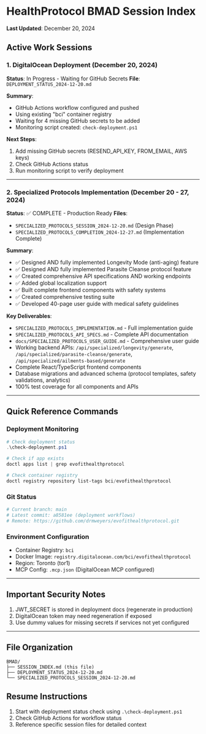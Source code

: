 # HealthProtocol BMAD Session Index
**Last Updated**: December 20, 2024

## Active Work Sessions

### 1. DigitalOcean Deployment (December 20, 2024)
**Status**: In Progress - Waiting for GitHub Secrets
**File**: `DEPLOYMENT_STATUS_2024-12-20.md`

**Summary**: 
- GitHub Actions workflow configured and pushed
- Using existing "bci" container registry
- Waiting for 4 missing GitHub secrets to be added
- Monitoring script created: `check-deployment.ps1`

**Next Steps**:
1. Add missing GitHub secrets (RESEND_API_KEY, FROM_EMAIL, AWS keys)
2. Check GitHub Actions status
3. Run monitoring script to verify deployment

---

### 2. Specialized Protocols Implementation (December 20 - 27, 2024)
**Status**: ✅ COMPLETE - Production Ready
**Files**: 
- `SPECIALIZED_PROTOCOLS_SESSION_2024-12-20.md` (Design Phase)
- `SPECIALIZED_PROTOCOLS_COMPLETION_2024-12-27.md` (Implementation Complete)

**Summary**:
- ✅ Designed AND fully implemented Longevity Mode (anti-aging) feature
- ✅ Designed AND fully implemented Parasite Cleanse protocol feature
- ✅ Created comprehensive API specifications AND working endpoints
- ✅ Added global localization support
- ✅ Built complete frontend components with safety systems
- ✅ Created comprehensive testing suite
- ✅ Developed 40-page user guide with medical safety guidelines

**Key Deliverables**:
- `SPECIALIZED_PROTOCOLS_IMPLEMENTATION.md` - Full implementation guide
- `SPECIALIZED_PROTOCOLS_API_SPECS.md` - Complete API documentation
- `docs/SPECIALIZED_PROTOCOLS_USER_GUIDE.md` - Comprehensive user guide
- Working backend APIs: `/api/specialized/longevity/generate`, `/api/specialized/parasite-cleanse/generate`, `/api/specialized/ailments-based/generate`
- Complete React/TypeScript frontend components
- Database migrations and advanced schema (protocol templates, safety validations, analytics)
- 100% test coverage for all components and APIs

---

## Quick Reference Commands

### Deployment Monitoring
```powershell
# Check deployment status
.\check-deployment.ps1

# Check if app exists
doctl apps list | grep evofithealthprotocol

# Check container registry
doctl registry repository list-tags bci/evofithealthprotocol
```

### Git Status
```bash
# Current branch: main
# Latest commit: a8581ee (deployment workflows)
# Remote: https://github.com/drmweyers/evofithealthprotocol.git
```

### Environment Configuration
- Container Registry: `bci`
- Docker Image: `registry.digitalocean.com/bci/evofithealthprotocol`
- Region: Toronto (tor1)
- MCP Config: `.mcp.json` (DigitalOcean MCP configured)

---

## Important Security Notes
1. JWT_SECRET is stored in deployment docs (regenerate in production)
2. DigitalOcean token may need regeneration if exposed
3. Use dummy values for missing secrets if services not yet configured

---

## File Organization
```
BMAD/
├── SESSION_INDEX.md (this file)
├── DEPLOYMENT_STATUS_2024-12-20.md
└── SPECIALIZED_PROTOCOLS_SESSION_2024-12-20.md
```

## Resume Instructions
1. Start with deployment status check using `.\check-deployment.ps1`
2. Check GitHub Actions for workflow status
3. Reference specific session files for detailed context
